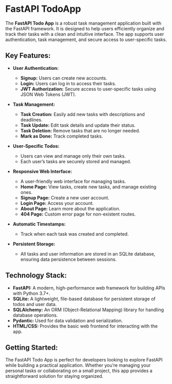 # FastAPI TodoApp

The **FastAPI Todo App** is a robust task management application built with the FastAPI framework. It is designed to help users efficiently organize and track their tasks with a clean and intuitive interface. The app supports user authentication, task management, and secure access to user-specific tasks.

## Key Features:
- **User Authentication:**
  - **Signup:** Users can create new accounts.
  - **Login:** Users can log in to access their tasks.
  - **JWT Authorization:** Secure access to user-specific tasks using JSON Web Tokens (JWT).

- **Task Management:**
  - **Task Creation:** Easily add new tasks with descriptions and deadlines.
  - **Task Update:** Edit task details and update their status.
  - **Task Deletion:** Remove tasks that are no longer needed.
  - **Mark as Done:** Track completed tasks.

- **User-Specific Todos:**
  - Users can view and manage only their own tasks.
  - Each user’s tasks are securely stored and managed.

- **Responsive Web Interface:**
  - A user-friendly web interface for managing tasks.
  - **Home Page:** View tasks, create new tasks, and manage existing ones.
  - **Signup Page:** Create a new user account.
  - **Login Page:** Access your account.
  - **About Page:** Learn more about the application.
  - **404 Page:** Custom error page for non-existent routes.

- **Automatic Timestamps:** 
  - Track when each task was created and completed.

- **Persistent Storage:**
  - All tasks and user information are stored in an SQLite database, ensuring data persistence between sessions.

## Technology Stack:
- **FastAPI:** A modern, high-performance web framework for building APIs with Python 3.7+.
- **SQLite:** A lightweight, file-based database for persistent storage of todos and user data.
- **SQLAlchemy:** An ORM (Object-Relational Mapping) library for handling database operations.
- **Pydantic:** Used for data validation and serialization.
- **HTML/CSS:** Provides the basic web frontend for interacting with the app.

## Getting Started:
The FastAPI Todo App is perfect for developers looking to explore FastAPI while building a practical application. Whether you’re managing your personal tasks or collaborating on a small project, this app provides a straightforward solution for staying organized.
